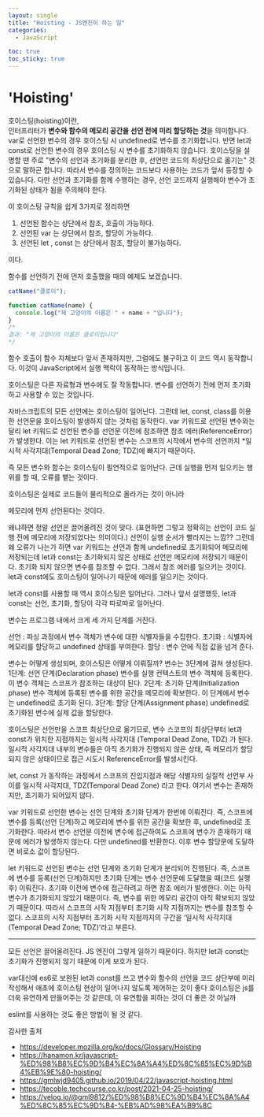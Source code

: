 ```yaml
---
layout: single
title: "Hoisting - JS엔진이 하는 일"
categories:
  - JavaScript

toc: true
toc_sticky: true
---
```


# 'Hoisting'


호이스팅(hoisting)이란,  
인터프리터가 **변수와 함수의 메모리 공간을 선언 전에 미리 할당하는 것**을 의미합니다.  
var로 선언한 변수의 경우 호이스팅 시 undefined로 변수를 초기화합니다. 반면 let과 const로 선언한 변수의 경우 호이스팅 시 변수를 초기화하지 않습니다.
호이스팅을 설명할 땐 주로 "변수의 선언과 초기화를 분리한 후, 선언만 코드의 최상단으로 옮기는" 것으로 말하곤 합니다.  따라서 변수를 정의하는 코드보다 사용하는 코드가 앞서 등장할 수 있습니다. 다만 선언과 초기화를 함께 수행하는 경우, 선언 코드까지 실행해야 변수가 초기화된 상태가 됨을 주의해야 한다.

이 호이스팅 규칙을 쉽게 3가지로 정리하면
1. 선언된 함수는 상단에서 참조, 호출이 가능하다.
2. 선언된 var 는 상단에서 참조, 할당이 가능하다.
3. 선언된 let , const 는 상단에서 참조, 할당이 불가능하다.

이다.

함수를 선언하기 전에 먼저 호출했을 때의 예제도 보겠습니다.
```js
catName("클로이");

function catName(name) {
  console.log("제 고양이의 이름은 " + name + "입니다");
}
/*
결과: "제 고양이의 이름은 클로이입니다"
*/
```
함수 호출이 함수 자체보다 앞서 존재하지만, 그럼에도 불구하고 이 코드 역시 동작합니다. 이것이 JavaScript에서 실행 맥락이 동작하는 방식입니다.

호이스팅은 다른 자료형과 변수에도 잘 작동합니다. 변수를 선언하기 전에 먼저 초기화하고 사용할 수 있는 것입니다.

자바스크립트의 모든 선언에는 호이스팅이 일어난다.
그런데 let, const, class를 이용한 선언문을 호이스팅이 발생하지 않는 것처럼 동작한다.
var 키워드로 선언된 변수와는 달리 let 키워드로 선언된 변수를 선언문 이전에 참조하면 참조 에러(ReferenceError)가 발생한다.
이는 let 키워드로 선언된 변수는 스코프의 시작에서 변수의 선언까지 *일시적 사각지대(Temporal Dead Zone; TDZ)에 빠지기 때문이다.

즉 모든 변수와 함수는 호이스팅이 필연적으로 일어난다.
근데 실행을 먼저 일으키는 행위를 할 때, 오류를 뱉는 것이다.

호이스팅은 실제로 코드들이 물리적으로 올라가는 것이 아니라

메모리에 먼저 선언된다는 것이다.

왜냐하면 정말 선언은 끌어올려진 것이 맞다. (표현하면 그렇고 정확히는 선언이 코드 실행 전에 메모리에 저장되었다는 의미이다.) 선언이 실행 순서가 빨라지는 느낌??
그런데 왜 오류가 나는가 하면 var 키워드는 선언과 함께 undefined로 초기화되어 메모리에 저장되는데 let과 const는 초기화되지 않은 상태로 선언만 메모리에 저장되기 때문이다.
초기화 되지 않으면 변수를 참조할 수 없다. 그래서 참조 에러를 일으키는 것이다.
let과 const에도 호이스팅이 일어나기 때문에 에러를 일으키는 것이다.

let과 const를 사용할 때 역시 호이스팅은 일어난다. 그러나 앞서 설명했듯, let과 const는 선언, 초기화, 할당이 각각 따로따로 일어난다.

변수는 프로그램 내에서 크게 세 가지 단계를 거친다.

선언 : 파싱 과정에서 변수 객체가 변수에 대한 식별자들을 수집한다.
초기화 : 식별자에 메모리를 할당하고 undefined 상태를 부여한다.
할당 : 변수 안에 직접 값을 넘겨 준다.

변수는 어떻게 생성되며, 호이스팅은 어떻게 이뤄질까?
변수는 3단계에 걸쳐 생성된다.
1단계: 선언 단계(Declaration phase)
변수를 실행 컨텍스트의 변수 객체에 등록한다.
이 변수 객체는 스코프가 참조하는 대상이 된다.
2단계: 초기화 단계(Initialization phase)
변수 객체에 등록된 변수를 위한 공간을 메모리에 확보한다.
이 단계에서 변수는 undefined로 초기화 된다.
3단계: 할당 단계(Assignment phase)
undefined로 초기화된 변수에 실제 값을 할당한다.


호이스팅은 선언만을 스코프 최상단으로 옮기므로, 변수 스코프의 최상단부터 let과 const가 위치한 지점까지는 일시적 사각지대 (Temporal Dead Zone, TDZ) 가 된다. 일시적 사각지대 내부의 변수들은 아직 초기화가 진행되지 않은 상태, 즉 메모리가 할당되지 않은 상태이므로 접근 시도시 ReferenceError를 발생시킨다.

let, const 가 동작하는 과정에서 스코프의 진입지점과 해당 식별자의 실질적 선언부 사이를 일시적 사각지대, TDZ(Temporal Dead Zone) 라고 한다. 여기서 변수는 존재하지만, 초기화가 되어있지 않다.

var 키워드로 선언한 변수는 선언 단계와 초기화 단계가 한번에 이뤄진다. 즉, 스코프에 변수를 등록(선언 단계)하고 메모리에 변수를 위한 공간을 확보한 후, undefined로 초기화한다. 따라서 변수 선언문 이전에 변수에 접근하여도 스코프에 변수가 존재하기 때문에 에러가 발생하지 않는다. 다만 undefined를 반환한다. 이후 변수 할당문에 도달하면 비로소 값이 할당된다.

let 키워드로 선언된 변수는 선언 단계와 초기화 단계가 분리되어 진행된다. 즉, 스코프에 변수를 등록(선언 단계)하지만 초기화 단계는 변수 선언문에 도달했을 때(코드 실행 후) 이뤄진다. 초기화 이전에 변수에 접근하려고 하면 참조 에러가 발생한다. 이는 아직 변수가 초기화되지 않았기 때문이다. 즉, 변수를 위한 메모리 공간이 아직 확보되지 않았기 때문이다. 따라서 스코프의 시작 지점부터 초기화 시작 지점까지는 변수를 참조할 수 없다. 스코프의 시작 지점부터 초기화 시작 지점까지의 구간을 ‘일시적 사각지대(Temporal Dead Zone; TDZ)’라고 부른다.

------------------------------

모든 선언은 끌어올려진다. JS 엔진이 그렇게 일하기 때문이다.
하지만 let과 const는 초기화가 진행되지 않기 때문에
이게 보호가 된다.

var대신에 es6로 보완된 let과 const를 쓰고
변수와 함수의 선언을 코드 상단부에 미리 작성해서
애초에 호이스팅 현상이 일어나지 않도록 제어하는 것이 좋다
호이스팅은 js를 더욱 유연하게 만들어주는 것 같은데,
이 유연함을 피하는 것이 더 좋은 것 아닐까

eslint를 사용하는 것도 좋은 방법이 될 것 같다.


감사한 출처
- https://developer.mozilla.org/ko/docs/Glossary/Hoisting
- https://hanamon.kr/javascript-%ED%98%B8%EC%9D%B4%EC%8A%A4%ED%8C%85%EC%9D%B4%EB%9E%80-hoisting/
- https://gmlwjd9405.github.io/2019/04/22/javascript-hoisting.html
- https://tecoble.techcourse.co.kr/post/2021-04-25-hoisting/
- https://velog.io/@gml9812/%ED%98%B8%EC%9D%B4%EC%8A%A4%ED%8C%85%EC%9D%B4-%EB%AD%98%EA%B9%8C